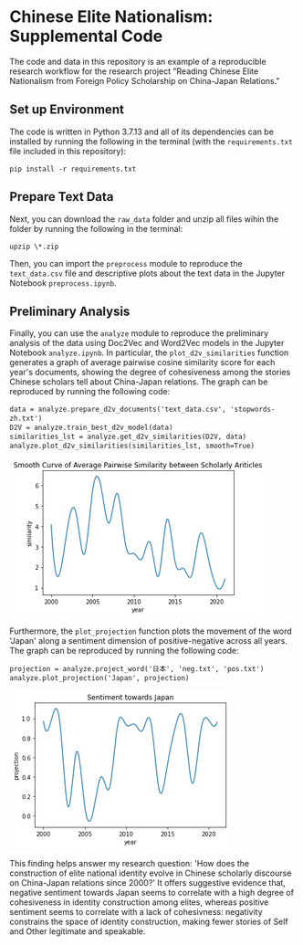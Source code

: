 # Chinese Elite Nationalism: Supplemental Code

The code and data in this repository is an example of a reproducible research workflow for the research project "Reading Chinese Elite Nationalism from Foreign Policy Scholarship on China-Japan Relations." 

## Set up Environment
The code is written in Python 3.7.13 and all of its dependencies can be installed by running the following in the terminal (with the `requirements.txt` file included in this repository):

```
pip install -r requirements.txt
```

## Prepare Text Data
Next, you can download the `raw_data` folder and unzip all files wihin the folder by running the following in the terminal:

```
upzip \*.zip
```

Then, you can import the `preprocess` module to reproduce the `text_data.csv` file and descriptive plots about the text data in the Jupyter Notebook `preprocess.ipynb`. 

## Preliminary Analysis

Finally, you can use the `analyze` module to reproduce the preliminary analysis of the data using Doc2Vec and Word2Vec models in the Jupyter Notebook `analyze.ipynb`. In particular, the `plot_d2v_similarities` function generates a graph of average pairwise cosine similarity score for each year's documents, showing the degree of cohesiveness among the stories Chinese scholars tell about China-Japan relations. The graph can be reproduced by running the following code:

```
data = analyze.prepare_d2v_documents('text_data.csv', 'stopwords-zh.txt')
D2V = analyze.train_best_d2v_model(data)
similarities_lst = analyze.get_d2v_similarities(D2V, data)
analyze.plot_d2v_similarities(similarities_lst, smooth=True)
```

![png](visuals/cohesiveness.png)


Furthermore, the `plot_projection` function plots the movement of the word 'Japan' along a sentiment dimension of positive-negative across all years. The graph can be reproduced by running the following code:

```
projection = analyze.project_word('日本', 'neg.txt', 'pos.txt')
analyze.plot_projection('Japan', projection)
```

![png](visuals/sentiments.png)

This finding helps answer my research question: 'How does the construction of elite national identity evolve in Chinese scholarly discourse on China-Japan relations  since  2000?' It offers suggestive evidence that, negative sentiment towards Japan seems to correlate with a high degree of cohesiveness in identity construction among elites, whereas positive sentiment seems to correlate with a lack of cohesivness: negativity constrains the space of identity construction, making fewer stories of Self and Other legitimate and speakable. 
